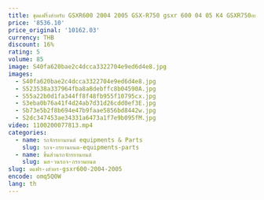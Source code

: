 ```yaml
---
title: ชุดแฟริ่งสำหรับ GSXR600 2004 2005 GSX-R750 gsxr 600 04 05 K4 GSXR750อะไหล่ซ่อมรถจักรยานยนต์หลังการขายสีส้มสีดำ
price: '8536.10'
price_original: '10162.03'
currency: THB
discount: 16%
rating: 5
volume: 85
image: S40fa620bae2c4dcca3322704e9ed6d4e8.jpg
images:
  - S40fa620bae2c4dcca3322704e9ed6d4e8.jpg
  - S523538a337964fba8a8debffc8b04590A.jpg
  - S55a22b0d1fa344ff8f48fb955f10795cx.jpg
  - S3eba0b76a41f4d24ab7d31d26cdd0ef3E.jpg
  - Sb73e5b2f8b694e47b9faae5856bd8442w.jpg
  - S2dc347453ae34331a6473a1f7e9b095fM.jpg
video: 1100200077813.mp4
categories:
  - name: รถจักรยานยนต์ equipments & Parts
    slug: รถจ-กรยานยนต-equipments-parts
  - name: ชิ้นส่วนรถจักรยานยนต์
    slug: นส-วนรถจ-กรยานยนต
slug: ดแฟร-งสำหร-gsxr600-2004-2005
encode: omq5Q0W
lang: th
---
```

  